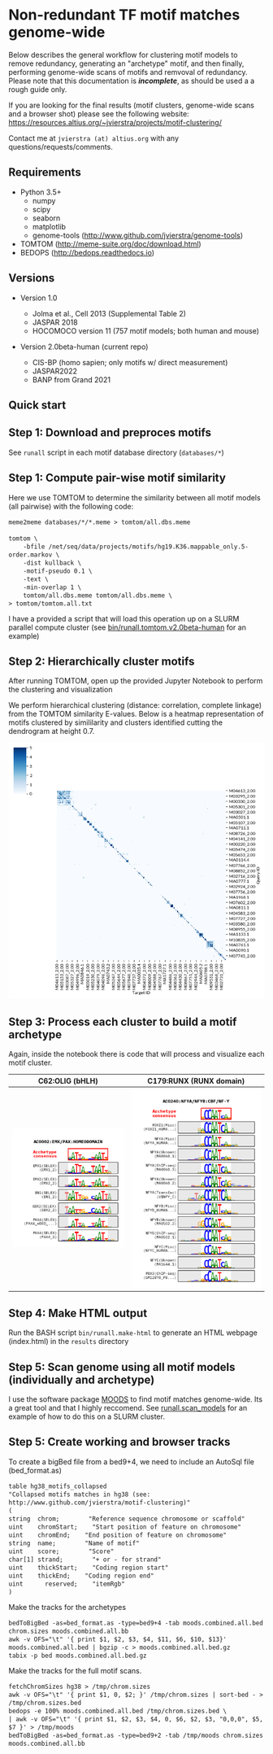 # Non-redundant TF motif matches genome-wide

Below describes the general workflow for clustering motif models to remove redundancy, generating an "archetype" motif, and then finally, performing genome-wide scans of motifs and remvoval of redundancy.
Please note that this documentation is  ***incomplete***, as should be used a a rough guide only.

If you are looking for the final results (motif clusters, genome-wide scans and a browser shot) please see the following website:
https://resources.altius.org/~jvierstra/projects/motif-clustering/

 
Contact me at ```jvierstra (at) altius.org``` with any questions/requests/comments.

## Requirements

- Python 3.5+
  - numpy
  - scipy
  - seaborn
  - matplotlib
  - genome-tools (http://www.github.com/jvierstra/genome-tools)
- TOMTOM (http://meme-suite.org/doc/download.html)
- BEDOPS (http://bedops.readthedocs.io)

## Versions

- Version 1.0
  - Jolma et al., Cell 2013 (Supplemental Table 2) 
  - JASPAR 2018
  - HOCOMOCO version 11 (757 motif models; both human and mouse)
	
- Version 2.0beta-human (current repo)
  - CIS-BP (homo sapien; only motifs w/ direct measurement)
  - JASPAR2022
  - BANP from Grand 2021

## Quick start

## Step 1: Download and preproces motifs

See `runall` script in each motif database directory (`databases/*`)

## Step 1: Compute pair-wise motif similarity

Here we use TOMTOM to determine the similarity between all motif models (all pairwise) with the following code:

```
meme2meme databases/*/*.meme > tomtom/all.dbs.meme

tomtom \
	-bfile /net/seq/data/projects/motifs/hg19.K36.mappable_only.5-order.markov \
	-dist kullback \
	-motif-pseudo 0.1 \
	-text \
	-min-overlap 1 \
	tomtom/all.dbs.meme tomtom/all.dbs.meme \
> tomtom/tomtom.all.txt
```

I have a provided a script that will load this operation up on a SLURM parallel compute cluster (see [bin/runall.tomtom.v2.0beta-human](bin/runall.tomtom.v2.0beta-human) for an example)

## Step 2: Hierarchically cluster motifs

After running TOMTOM, open up the provided Jupyter Notebook to perform the clustering and visualization

We perform hierarchical clustering (distance: correlation, complete linkage) from the TOMTOM similarity E-values. Below is a heatmap representation of motifs clustered by simililarity and clusters identified cutting the dendrogram at height 0.7.

![Clustered heatmap cut at height 0.7](docs/heatmap.png)

## Step 3: Process each cluster to build a motif archetype

Again, inside the notebook there is code that will process and visualize each motif cluster. 


C62:OLIG (bHLH)|  C179:RUNX (RUNX domain)
:-------------------------:|:-------------------------:
![AC0002](docs/AC0002.png)| ![AC0240](docs/AC0240.png)

## Step 4: Make HTML output

Run the BASH script `bin/runall.make-html` to generate an HTML webpage (index.html) in the `results` directory

## Step 5: Scan genome using all motif models (individually and archetype)

I use the software package [MOODS](https://github.com/jhkorhonen/MOODS) to find motif matches genome-wide. Its a great tool and that I highly reccomend.
See [runall.scan_models](runall.scan_models) for an example of how to do this on a SLURM cluster.


## Step 5: Create working and browser tracks

To create a bigBed file from a bed9+4, we need to include an AutoSql file (bed_format.as)
```
table hg38_motifs_collapsed
"Collapsed motifs matches in hg38 (see: http://www.github.com/jvierstra/motif-clustering)"
(
string  chrom;        "Reference sequence chromosome or scaffold"
uint    chromStart;    "Start position of feature on chromosome"
uint    chromEnd;    "End position of feature on chromosome"
string  name;        "Name of motif"
uint    score;        "Score"
char[1] strand;        "+ or - for strand"
uint    thickStart;    "Coding region start"
uint    thickEnd;    "Coding region end"
uint      reserved;    "itemRgb"
)
```
Make the tracks for the archetypes

```
bedToBigBed -as=bed_format.as -type=bed9+4 -tab moods.combined.all.bed chrom.sizes moods.combined.all.bb
awk -v OFS="\t" '{ print $1, $2, $3, $4, $11, $6, $10, $13}' moods.combined.all.bed | bgzip -c > moods.combined.all.bed.gz
tabix -p bed moods.combined.all.bed.gz
```
Make the tracks for the full motif scans.
```
fetchChromSizes hg38 > /tmp/chrom.sizes
awk -v OFS="\t" '{ print $1, 0, $2; }' /tmp/chrom.sizes | sort-bed - > /tmp/chrom.sizes.bed
bedops -e 100% moods.combined.all.bed /tmp/chrom.sizes.bed \
| awk -v OFS="\t" '{ print $1, $2, $3, $4, 0, $6, $2, $3, "0,0,0", $5, $7 }' > /tmp/moods
bedToBigBed -as=bed_format.as -type=bed9+2 -tab /tmp/moods chrom.sizes moods.combined.all.bb

```
